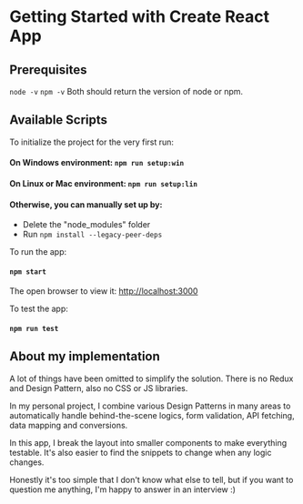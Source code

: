 # Getting Started with Create React App

## Prerequisites
`node -v`
`npm -v`
Both should return the version of node or npm.

## Available Scripts

To initialize the project for the very first run:
#### On Windows environment: `npm run setup:win`
#### On Linux or Mac environment: `npm run setup:lin`

#### Otherwise, you can manually set up by:
- Delete the "node_modules" folder
- Run `npm install --legacy-peer-deps`

To run the app:
#### `npm start`
The open browser to view it: [http://localhost:3000](http://localhost:3000)

To test the app:
#### `npm run test`


## About my implementation

A lot of things have been omitted to simplify the solution. There is no Redux and Design Pattern, also no CSS or JS libraries.

In my personal project, I combine various Design Patterns in many areas to automatically handle behind-the-scene logics, form validation, API fetching, data mapping and conversions.

In this app, I break the layout into smaller components to make everything testable. It's also easier to find the snippets to change when any logic changes.

Honestly it's too simple that I don't know what else to tell, but if you want to question me anything, I'm happy to answer in an interview :)
